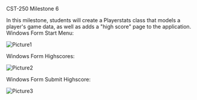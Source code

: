 CST-250 Milestone 6

In this milestone, students will create a Playerstats class that models a player's game data, as well as adds a "high score" page to the application.
Windows Form Start Menu:

![Picture1](https://github.com/Kdeshun/Milestone-6-PlayerStats-Class-/assets/122183169/485a1702-1dda-4157-85d5-326631535abe)

Windows Form Highscores:

![Picture2](https://github.com/Kdeshun/Milestone-6-PlayerStats-Class-/assets/122183169/b7e03128-018f-4048-85f1-26b53075db2b)

Windows Form Submit Highscore:

![Picture3](https://github.com/Kdeshun/Milestone-6-PlayerStats-Class-/assets/122183169/d0448d3a-f06a-4086-88db-30f95c7e5ed9)


